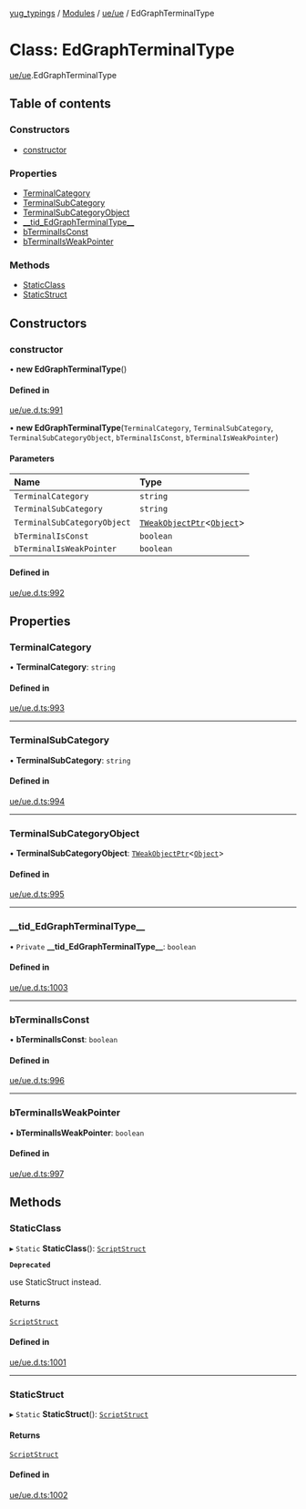 [yug_typings](../README.md) / [Modules](../modules.md) / [ue/ue](../modules/ue_ue.md) / EdGraphTerminalType

# Class: EdGraphTerminalType

[ue/ue](../modules/ue_ue.md).EdGraphTerminalType

## Table of contents

### Constructors

- [constructor](ue_ue.EdGraphTerminalType.md#constructor)

### Properties

- [TerminalCategory](ue_ue.EdGraphTerminalType.md#terminalcategory)
- [TerminalSubCategory](ue_ue.EdGraphTerminalType.md#terminalsubcategory)
- [TerminalSubCategoryObject](ue_ue.EdGraphTerminalType.md#terminalsubcategoryobject)
- [\_\_tid\_EdGraphTerminalType\_\_](ue_ue.EdGraphTerminalType.md#__tid_edgraphterminaltype__)
- [bTerminalIsConst](ue_ue.EdGraphTerminalType.md#bterminalisconst)
- [bTerminalIsWeakPointer](ue_ue.EdGraphTerminalType.md#bterminalisweakpointer)

### Methods

- [StaticClass](ue_ue.EdGraphTerminalType.md#staticclass)
- [StaticStruct](ue_ue.EdGraphTerminalType.md#staticstruct)

## Constructors

### constructor

• **new EdGraphTerminalType**()

#### Defined in

[ue/ue.d.ts:991](https://github.com/YugMetaverse/yug_typings/blob/b7d9b19/ue/ue.d.ts#L991)

• **new EdGraphTerminalType**(`TerminalCategory`, `TerminalSubCategory`, `TerminalSubCategoryObject`, `bTerminalIsConst`, `bTerminalIsWeakPointer`)

#### Parameters

| Name | Type |
| :------ | :------ |
| `TerminalCategory` | `string` |
| `TerminalSubCategory` | `string` |
| `TerminalSubCategoryObject` | [`TWeakObjectPtr`](../modules/ue_puerts.md#tweakobjectptr)<[`Object`](ue_ue.Object.md)\> |
| `bTerminalIsConst` | `boolean` |
| `bTerminalIsWeakPointer` | `boolean` |

#### Defined in

[ue/ue.d.ts:992](https://github.com/YugMetaverse/yug_typings/blob/b7d9b19/ue/ue.d.ts#L992)

## Properties

### TerminalCategory

• **TerminalCategory**: `string`

#### Defined in

[ue/ue.d.ts:993](https://github.com/YugMetaverse/yug_typings/blob/b7d9b19/ue/ue.d.ts#L993)

___

### TerminalSubCategory

• **TerminalSubCategory**: `string`

#### Defined in

[ue/ue.d.ts:994](https://github.com/YugMetaverse/yug_typings/blob/b7d9b19/ue/ue.d.ts#L994)

___

### TerminalSubCategoryObject

• **TerminalSubCategoryObject**: [`TWeakObjectPtr`](../modules/ue_puerts.md#tweakobjectptr)<[`Object`](ue_ue.Object.md)\>

#### Defined in

[ue/ue.d.ts:995](https://github.com/YugMetaverse/yug_typings/blob/b7d9b19/ue/ue.d.ts#L995)

___

### \_\_tid\_EdGraphTerminalType\_\_

• `Private` **\_\_tid\_EdGraphTerminalType\_\_**: `boolean`

#### Defined in

[ue/ue.d.ts:1003](https://github.com/YugMetaverse/yug_typings/blob/b7d9b19/ue/ue.d.ts#L1003)

___

### bTerminalIsConst

• **bTerminalIsConst**: `boolean`

#### Defined in

[ue/ue.d.ts:996](https://github.com/YugMetaverse/yug_typings/blob/b7d9b19/ue/ue.d.ts#L996)

___

### bTerminalIsWeakPointer

• **bTerminalIsWeakPointer**: `boolean`

#### Defined in

[ue/ue.d.ts:997](https://github.com/YugMetaverse/yug_typings/blob/b7d9b19/ue/ue.d.ts#L997)

## Methods

### StaticClass

▸ `Static` **StaticClass**(): [`ScriptStruct`](ue_ue.ScriptStruct.md)

**`Deprecated`**

use StaticStruct instead.

#### Returns

[`ScriptStruct`](ue_ue.ScriptStruct.md)

#### Defined in

[ue/ue.d.ts:1001](https://github.com/YugMetaverse/yug_typings/blob/b7d9b19/ue/ue.d.ts#L1001)

___

### StaticStruct

▸ `Static` **StaticStruct**(): [`ScriptStruct`](ue_ue.ScriptStruct.md)

#### Returns

[`ScriptStruct`](ue_ue.ScriptStruct.md)

#### Defined in

[ue/ue.d.ts:1002](https://github.com/YugMetaverse/yug_typings/blob/b7d9b19/ue/ue.d.ts#L1002)
